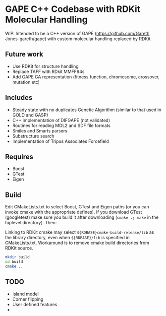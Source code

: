 # GAPE C++ Codebase with RDKit Molecular Handling

WIP.  Intended to be a C++ version of GAPE (https://github.com/Gareth Jones-gareth/gape)
with custom molecular handling replaced by RDKit.

## Future work

* Use RDKit for structure handling
* Replace TAFF with RDkit MMFF94s
* Add GAPE GA representation (fitness function, chromosome, crossover, mutation etc)

## Includes

* Steady state with no duplicates Genetic Algorithm (similar to that used in GOLD and GASP)
* C++ implementation of DIFGAPE (not validated)
* Routines for reading MOL2 and SDF file formats
* Smiles and Smarts parsers
* Substructure search
* Implementation of Tripos Associates Forcefield

## Requires

* Boost
* GTest
* Eigen

## Build

Edit CMakeLists.txt to select Boost, GTest and Eigen paths (or you can invoke cmake
with the appropriate defines). If you download GTest (googletest) make sure you build it after downloading (`cmake .; make` in the toplevel directory). Then:

Linking to RDKit cmake may select `${RDBASE}cmake-build-release/lib` as the library directory, even when
`${RDBASE}/lib` is specified in CMakeLists.txt.  Workaround is to remove cmake build directories from
RDKit source.

```sh
mkdir build
cd build
cmake ..
```

## TODO

* Island model
* Corner flipping
* User defined features
* 

